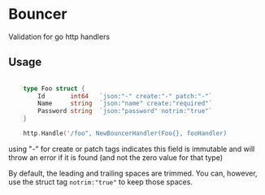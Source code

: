 # Bouncer
Validation for go http handlers

## Usage

```go
    
    type Foo struct {
        Id       int64   `json:"-" create:"-" patch:"-"`
        Name     string  `json:"name" create:"required"`
        Password string  `json:"password" notrim:"true"`
    }

    http.Handle('/foo", NewBouncerHandler(Foo{}, fooHandler)
```

using "-" for create or patch tags indicates this field is immutable and will throw an error if it is found
(and not the zero value for that type)

By default, the leading and trailing spaces are trimmed. You can, however, use the struct tag `notrim:"true"` to keep those spaces.
